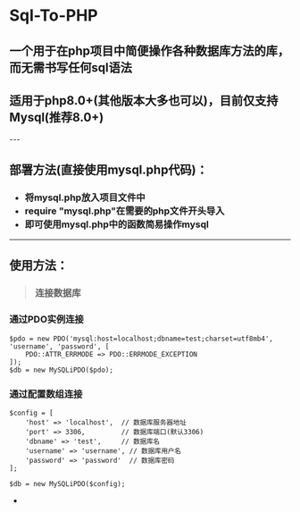 # Sql-To-PHP
<h2>一个用于在php项目中简便操作各种数据库方法的库，而无需书写任何sql语法</h2>  
<h2>适用于php8.0+(其他版本大多也可以)，目前仅支持Mysql(推荐8.0+)</h2>  
---
<h2>部署方法(直接使用mysql.php代码)：</h2>  
<h3>

- 将mysql.php放入项目文件中
- require "mysql.php"在需要的php文件开头导入
- 即可使用mysql.php中的函数简易操作mysql

</h3>

---
<h2>使用方法：</h2>
<h3>
  
> 连接数据库 
</h3> 

<h3>通过PDO实例连接</h3>

```
$pdo = new PDO('mysql:host=localhost;dbname=test;charset=utf8mb4', 'username', 'password', [  
    PDO::ATTR_ERRMODE => PDO::ERRMODE_EXCEPTION  
]);  
$db = new MySQLiPDO($pdo);  
```
<h3>通过配置数组连接</h3>

```
$config = [  
    'host' => 'localhost',  // 数据库服务器地址  
    'port' => 3306,         // 数据库端口(默认3306)  
    'dbname' => 'test',     // 数据库名  
    'username' => 'username', // 数据库用户名  
    'password' => 'password'  // 数据库密码  
];  
  
$db = new MySQLiPDO($config);  
```

-
